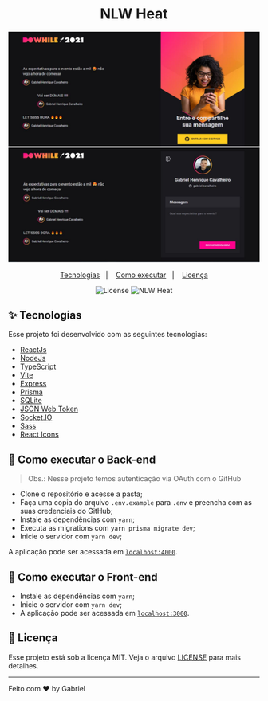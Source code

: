 <h1 align="center">NLW Heat</h1>

<img src="./nlw_react/src/assets/DowhileEnter.JPG" />
<img src="./nlw_react/src/assets/DowhileLog.JPG">

<p align="center">
  <a href="#-tecnologias">Tecnologias</a>&nbsp;&nbsp;&nbsp;|&nbsp;&nbsp;&nbsp;
  <a href="#-como-executar">Como executar</a>&nbsp;&nbsp;&nbsp;|&nbsp;&nbsp;&nbsp;
  <a href="#-licença">Licença</a>
</p>

<p align="center">
  <img alt="License" src="https://img.shields.io/static/v1?label=license&message=MIT&color=8257E5&labelColor=000000">
  <img src="https://img.shields.io/static/v1?label=NLW&message=Heat&color=8257E5&labelColor=000000" alt="NLW Heat" />
</p>

## ✨ Tecnologias

Esse projeto foi desenvolvido com as seguintes tecnologias:

- [ReactJs](https://pt-br.reactjs.org/)
- [NodeJs](https://nodejs.org/en/docs/)
- [TypeScript](https://www.typescriptlang.org/)
- [Vite](https://vitejs.dev/)
- [Express](https://expressjs.com/pt-br/)
- [Prisma](https://www.prisma.io/)
- [SQLite](https://www.sqlite.org/index.html)
- [JSON Web Token](https://jwt.io/)
- [Socket.IO](https://socket.io/)
- [Sass](https://sass-lang.com/)
- [React Icons](https://react-icons.github.io/react-icons/)

## 🚀 Como executar o Back-end

> Obs.: Nesse projeto temos autenticação via OAuth com o GitHub
- Clone o repositório e acesse a pasta;
- Faça uma copia do arquivo `.env.example` para `.env` e preencha com as suas credenciais do GitHub;
- Instale as dependências com `yarn`;
- Executa as migrations com `yarn prisma migrate dev`;
- Inicie o servidor com `yarn dev`;

A aplicação pode ser acessada em [`localhost:4000`](http://localhost:4000).

## 🚀 Como executar o Front-end
  
- Instale as dependências com `yarn`;
-  Inicie o servidor com `yarn dev`;
-  A aplicação pode ser acessada em [`localhost:3000`](http://localhost:3000).

## 📄 Licença

Esse projeto está sob a licença MIT. Veja o arquivo [LICENSE](LICENSE) para mais detalhes.

---

Feito com ♥ by Gabriel
